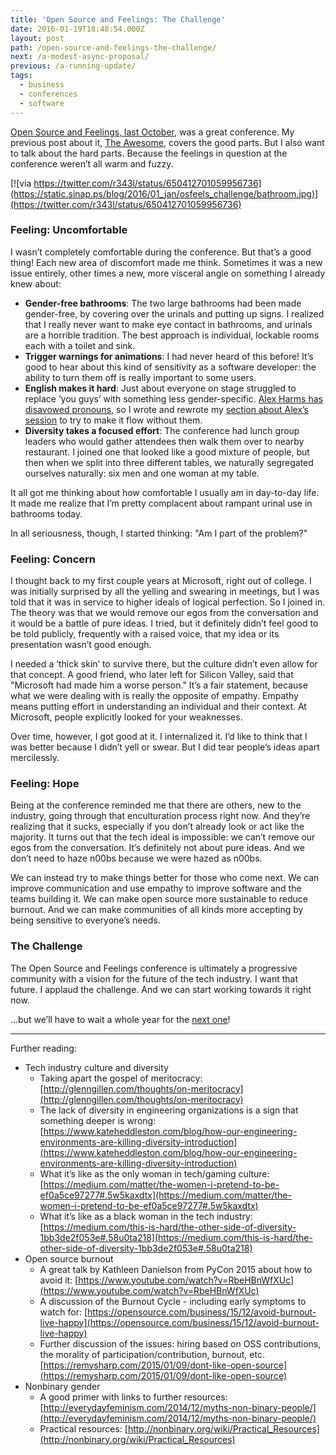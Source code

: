 ```yaml
---
title: 'Open Source and Feelings: The Challenge'
date: 2016-01-19T18:48:54.000Z
layout: post
path: /open-source-and-feelings-the-challenge/
next: /a-modest-async-proposal/
previous: /a-running-update/
tags:
  - business
  - conferences
  - software
---
```


[Open Source and Feelings, last October](http://osfeels.com/), was a great conference. My previous post about it, [The Awesome](/open-source-and-feelings-the-awesome/), covers the good parts. But I also want to talk about the hard parts. Because the feelings in question at the conference weren’t all warm and fuzzy.

[![via https://twitter.com/r343l/status/650412701059956736](https://static.sinap.ps/blog/2016/01_jan/osfeels_challenge/bathroom.jpg)](https://twitter.com/r343l/status/650412701059956736)

<div class='fold'></div>

### Feeling: Uncomfortable

I wasn’t completely comfortable during the conference. But that’s a good thing! Each new area of discomfort made me think. Sometimes it was a new issue entirely, other times a new, more visceral angle on something I already knew about:

* **Gender-free bathrooms**: The two large bathrooms had been made gender-free, by covering over the urinals and putting up signs. I realized that I really never want to make eye contact in bathrooms, and urinals are a horrible tradition. The best approach is individual, lockable rooms each with a toilet and sink.
* **Trigger warnings for animations**: I had never heard of this before! It’s good to hear about this kind of sensitivity as a software developer: the ability to turn them off is really important to some users.
* **English makes it hard**: Just about everyone on stage struggled to replace ‘you guys’ with something less gender-specific. [Alex Harms has disavowed pronouns](https://twitter.com/onealexharms/status/258334483437199360), so I wrote and rewrote my [section about Alex’s session](/open-source-and-feelings-the-awesome/) to try to make it flow without them.
* **Diversity takes a focused effort**: The conference had lunch group leaders who would gather attendees then walk them over to nearby restaurant. I joined one that looked like a good mixture of people, but then when we split into three different tables, we naturally segregated ourselves naturally: six men and one woman at my table.

It all got me thinking about how comfortable I usually am in day-to-day life. It made me realize that I’m pretty complacent about rampant urinal use in bathrooms today.

In all seriousness, though, I started thinking: "Am I part of the problem?"

### Feeling: Concern

I thought back to my first couple years at Microsoft, right out of college. I was initially surprised by all the yelling and swearing in meetings, but I was told that it was in service to higher ideals of logical perfection. So I joined in. The theory was that we would remove our egos from the conversation and it would be a battle of pure ideas. I tried, but it definitely didn’t feel good to be told publicly, frequently with a raised voice, that my idea or its presentation wasn’t good enough.

I needed a ‘thick skin’ to survive there, but the culture didn’t even allow for that concept. A good friend, who later left for Silicon Valley, said that "Microsoft had made him a worse person." It’s a fair statement, because what we were dealing with is really the opposite of empathy. Empathy means putting effort in understanding an individual and their context. At Microsoft, people explicitly looked for your weaknesses.

Over time, however, I got good at it. I internalized it. I’d like to think that I was better because I didn’t yell or swear. But I did tear people’s ideas apart mercilessly.

### Feeling: Hope

Being at the conference reminded me that there are others, new to the industry, going through that enculturation process right now. And they’re realizing that it sucks, especially if you don’t already look or act like the majority. It turns out that the tech ideal is impossible: we can’t remove our egos from the conversation. It’s definitely not about pure ideas. And we don’t need to haze n00bs because we were hazed as n00bs.

We can instead try to make things better for those who come next. We can improve communication and use empathy to improve software and the teams building it. We can make open source more sustainable to reduce burnout. And we can make communities of all kinds more accepting by being sensitive to everyone’s needs.

### The Challenge

The Open Source and Feelings conference is ultimately a progressive community with a vision for the future of the tech industry. I want that future. I applaud the challenge. And we can start working towards it right now.

...but we’ll have to wait a whole year for the [next one](https://twitter.com/OSFeels)!

---

Further reading:

* Tech industry culture and diversity
    * Taking apart the gospel of meritocracy: [http://glenngillen.com/thoughts/on-meritocracy](http://glenngillen.com/thoughts/on-meritocracy)
    * The lack of diversity in engineering organizations is a sign that something deeper is wrong: [https://www.kateheddleston.com/blog/how-our-engineering-environments-are-killing-diversity-introduction](https://www.kateheddleston.com/blog/how-our-engineering-environments-are-killing-diversity-introduction)
    * What it’s like as the only woman in tech/gaming culture: [https://medium.com/matter/the-women-i-pretend-to-be-ef0a5ce97277#.5w5kaxdtx](https://medium.com/matter/the-women-i-pretend-to-be-ef0a5ce97277#.5w5kaxdtx)
    * What it’s like as a black woman in the tech industry: [https://medium.com/this-is-hard/the-other-side-of-diversity-1bb3de2f053e#.58u0ta218](https://medium.com/this-is-hard/the-other-side-of-diversity-1bb3de2f053e#.58u0ta218)
* Open source burnout
    * A great talk by Kathleen Danielson from PyCon 2015 about how to avoid it: [https://www.youtube.com/watch?v=RbeHBnWfXUc](https://www.youtube.com/watch?v=RbeHBnWfXUc)
    * A discussion of the Burnout Cycle - including early symptoms to watch for: [https://opensource.com/business/15/12/avoid-burnout-live-happy](https://opensource.com/business/15/12/avoid-burnout-live-happy)
    * Further discussion of the issues: hiring based on OSS contributions, the morality of participation/contribution, burnout, etc. [https://remysharp.com/2015/01/09/dont-like-open-source](https://remysharp.com/2015/01/09/dont-like-open-source)
* Nonbinary gender
    * A good primer with links to further resources: [http://everydayfeminism.com/2014/12/myths-non-binary-people/](http://everydayfeminism.com/2014/12/myths-non-binary-people/)
    * Practical resources: [http://nonbinary.org/wiki/Practical_Resources](http://nonbinary.org/wiki/Practical_Resources)
